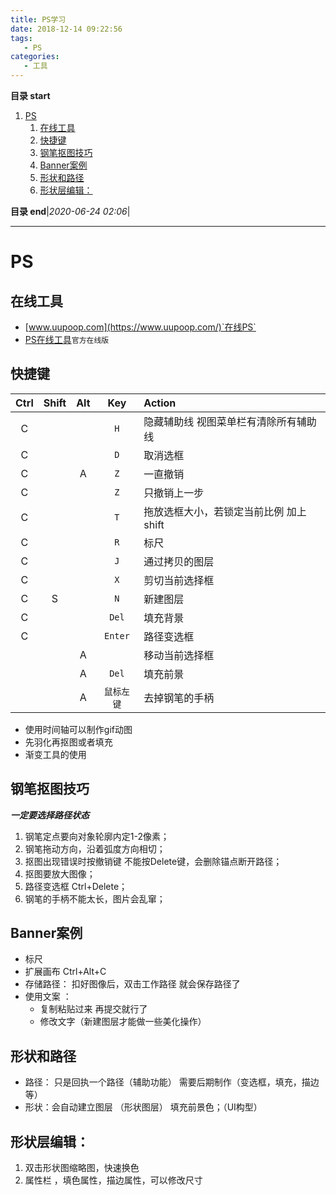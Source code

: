 ```yaml
---
title: PS学习
date: 2018-12-14 09:22:56
tags: 
   - PS
categories: 
   - 工具
---
```


**目录 start**

1. [PS](#ps)
    1. [在线工具](#在线工具)
    1. [快捷键](#快捷键)
    1. [钢笔抠图技巧](#钢笔抠图技巧)
    1. [Banner案例](#banner案例)
    1. [形状和路径](#形状和路径)
    1. [形状层编辑：](#形状层编辑)

**目录 end**|_2020-06-24 02:06_|
****************************************
# PS
## 在线工具
- [www.uupoop.com](https://www.uupoop.com/)`在线PS`
- [PS在线工具](https://www.photoshop.com/tools?wf=editor)`官方在线版`

## 快捷键

| Ctrl  | Shift | Alt | Key | Action |
|:----: |:----:|:----:|:----:|:----|
|C| | | `H` | 隐藏辅助线 视图菜单栏有清除所有辅助线 |
|C| | | `D` | 取消选框
|C| |A| `Z` | 一直撤销
|C| | | `Z` | 只撤销上一步
|C| | | `T` | 拖放选框大小，若锁定当前比例 加上shift
|C| | | `R` | 标尺
|C| | | `J` | 通过拷贝的图层
|C| | | `X` | 剪切当前选择框
|C|S| | `N` | 新建图层
|C| | | `Del` | 填充背景
|C| | | `Enter` | 路径变选框
| | |A| | 移动当前选择框
| | |A| `Del` | 填充前景
| | |A| `鼠标左键` | 去掉钢笔的手柄
 
* 使用时间轴可以制作gif动图
* 先羽化再抠图或者填充
* 渐变工具的使用

## 钢笔抠图技巧 
***一定要选择路径状态***
1. 钢笔定点要向对象轮廓内定1-2像素；
2. 钢笔拖动方向，沿着弧度方向相切；
3. 抠图出现错误时按撤销键 不能按Delete键，会删除锚点断开路径；
4. 抠图要放大图像；
5. 路径变选框 Ctrl+Delete；
6. 钢笔的手柄不能太长，图片会乱窜；

## Banner案例 
* 标尺
* 扩展画布 Ctrl+Alt+C
* 存储路径：  扣好图像后，双击工作路径 就会保存路径了
* 使用文案 ：
   - 复制粘贴过来 再提交就行了
   - 修改文字（新建图层才能做一些美化操作）

## 形状和路径 
* 路径： 只是回执一个路径（辅助功能） 需要后期制作（变选框，填充，描边等）
* 形状：会自动建立图层 （形状图层） 填充前景色；（UI构型）

## 形状层编辑：
1. 双击形状图缩略图，快速换色
2. 属性栏 ，填色属性，描边属性，可以修改尺寸
